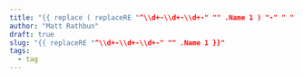 ```yaml
---
title: "{{ replace ( replaceRE "^\\d+-\\d+-\\d+-" "" .Name 1 ) "-" " " | title }}"
author: "Matt Rathbun"
draft: true
slug: "{{ replaceRE "^\\d+-\\d+-\\d+-" "" .Name 1 }}"
tags:
  - tag
---
```


<!-- this will show up in the preview -->

<!--more-->

<!-- this will only be visible when viewing the full post -->
